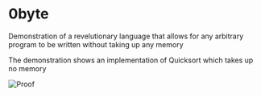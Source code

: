 0byte
=====

Demonstration of a revelutionary language that allows for any arbitrary program to be written without taking up any memory

The demonstration shows an implementation of Quicksort which takes up no memory

![Proof](https://raw.github.com/MarkDunne/0byte/master/proof.JPG)
